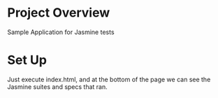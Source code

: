 # Project Overview
Sample Application for Jasmine tests

# Set Up
Just execute index.html, and at the bottom of the page we can see the Jasmine suites and specs that ran.